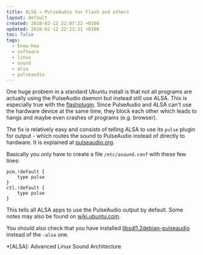 ```yaml
---
title: ALSA → PulseAudio for Flash and others
layout: default
created: 2010-02-12 22:07:22 +0100
updated: 2010-02-12 22:23:31 +0100
toc: false
tags:
  - know-how
  - software
  - linux
  - sound
  - alsa
  - pulseaudio
---
```

One huge problem in a standard Ubuntu install is that not all programs are actually using the PulseAudio daemon but
instead still use ALSA. This is especially true with the [flashplugin](apt://flashplugin-installer). Since PulseAudio
and ALSA can't use the hardware device at the same time, they block each other which leads to hangs and maybe even
crashes of programs (e.g. browser).

The fix is relatively easy and consists of telling ALSA to use its `pulse` plugin for output - which routes the sound
to PulseAudio instead of directly to hardware. It is explained at [pulseaudio.org](http://pulseaudio.org/wiki/PerfectSetup#ALSAApplications).

Basically you only have to create a file `/etc/asound.conf` with these few lines:

~~~
pcm.!default {
    type pulse
}
ctl.!default {
    type pulse
}
~~~

This tells all ALSA apps to use the PulseAudio output by default. Some notes may also be found on [wiki.ubuntu.com](https://wiki.ubuntu.com/PulseAudio).

You should also check that you have installed [libsdl1.2debian-pulseaudio](apt://libsdl1.2debian-pulseaudio) instead of the `-alsa` one.


*[ALSA]: Advanced Linux Sound Architecture
